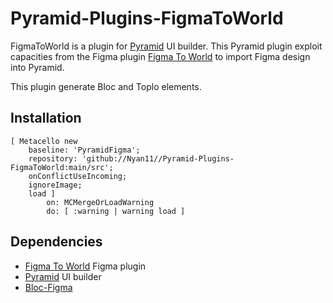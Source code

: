 # Pyramid-Plugins-FigmaToWorld

FigmaToWorld is a plugin for [Pyramid](https://github.com/OpenSmock/Pyramid) UI builder.
This Pyramid plugin exploit capacities from the Figma plugin [Figma To World](https://github.com/OpenSmock/FigmaToWorld) to import Figma design into Pyramid.

This plugin generate Bloc and Toplo elements.

## Installation

```st
[ Metacello new
	baseline: 'PyramidFigma';
	repository: 'github://Nyan11//Pyramid-Plugins-FigmaToWorld:main/src';
	onConflictUseIncoming;
	ignoreImage;
	load ]
		on: MCMergeOrLoadWarning
		do: [ :warning | warning load ]
```

## Dependencies

- [Figma To World](https://github.com/OpenSmock/FigmaToWorld) Figma plugin
- [Pyramid](https://github.com/OpenSmock/Pyramid) UI builder
- [Bloc-Figma](https://github.com/OpenSmock/Bloc-Figma)
